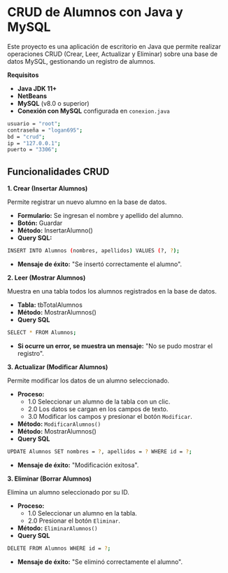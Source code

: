 # **CRUD de Alumnos con Java y MySQL**

Este proyecto es una aplicación de escritorio en Java que permite realizar operaciones CRUD (Crear, Leer, Actualizar y Eliminar) sobre una base de datos MySQL, gestionando un registro de alumnos.

**Requisitos**

- **Java JDK 11+**
- **NetBeans**
- **MySQL** (v8.0 o superior)
- **Conexión con MySQL** configurada en `conexion.java`


```bash
usuario = "root";
contraseña = "logan695";
bd = "crud";
ip = "127.0.0.1";
puerto = "3306";
```

## Funcionalidades CRUD

**1. Crear (Insertar Alumnos)**

Permite registrar un nuevo alumno en la base de datos.

* **Formulario:** Se ingresan el nombre y apellido del alumno.
* **Botón:** Guardar
* **Método:** InsertarAlumno()
* **Query SQL:**
```bash
INSERT INTO Alumnos (nombres, apellidos) VALUES (?, ?);
```
* **Mensaje de éxito:** "Se insertó correctamente el alumno".


**2. Leer (Mostrar Alumnos)**

Muestra en una tabla todos los alumnos registrados en la base de datos.

* **Tabla:** tbTotalAlumnos
* **Método:** MostrarAlumnos()
* **Query SQL**
```bash
SELECT * FROM Alumnos;
```
* **Si ocurre un error, se muestra un mensaje:** "No se pudo mostrar el registro".


**3. Actualizar (Modificar Alumnos)**

Permite modificar los datos de un alumno seleccionado.
* **Proceso:**
    -  1.0 Seleccionar un alumno de la tabla con un clic.
    -  2.0 Los datos se cargan en los campos de texto.
    -  3.0 Modificar los campos y presionar el botón `Modificar`.
* **Método:** `ModificarAlumnos()`
* **Método:** MostrarAlumnos()
* **Query SQL**
```bash
UPDATE Alumnos SET nombres = ?, apellidos = ? WHERE id = ?;

```
* **Mensaje de éxito:** "Modificación exitosa".

**3. Eliminar (Borrar Alumnos)**

Elimina un alumno seleccionado por su ID.
* **Proceso:**
    -  1.0 Seleccionar un alumno en la tabla.
    -  2.0 Presionar el botón `Eliminar`.
* **Método:** `EliminarAlumnos()`
* **Query SQL**
```bash
DELETE FROM Alumnos WHERE id = ?;

```
* **Mensaje de éxito:** "Se eliminó correctamente el alumno".
